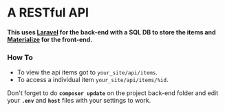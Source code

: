 # A RESTful API


#### This uses [Laravel](https://laravel.com/) for the back-end with a SQL DB to store the items and [Materialize](http://materializecss.com/) for the front-end.


### How To

* To view the api items got to `your_site/api/items`.
* To access a individual item `your_site/api/items/%id`.

Don't forget to do **`composer update`** on the project back-end folder and edit your **`.env`** and **`host`** files with your settings to work.
